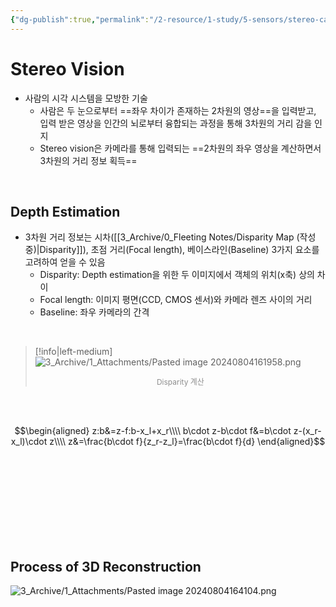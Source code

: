 ```yaml
---
{"dg-publish":true,"permalink":"/2-resource/1-study/5-sensors/stereo-camera/stereo-camera-depth-estimation/","tags":["Study/Camera/3D-Reconstruction","Project/Stereo2PCD"],"noteIcon":"","created":"2024-08-04"}
---
```


# Stereo Vision

- 사람의 시각 시스템을 모방한 기술
	- 사람은 두 눈으로부터 ==좌우 차이가 존재하는 2차원의 영상==을 입력받고, 입력 받은 영상을 인간의 뇌로부터 융합되는 과정을 통해 3차원의 거리 감을 인지
	- Stereo vision은 카메라를 통해 입력되는 ==2차원의 좌우 영상을 계산하면서 3차원의 거리 정보 획득==

<br/>

## Depth Estimation
- 3차원 거리 정보는 시차([[3_Archive/0_Fleeting Notes/Disparity Map (작성중)\|Disparity]]), 초점 거리(Focal length), 베이스라인(Baseline) 3가지 요소를 고려하여 얻을 수 있음
	- Disparity: Depth estimation을 위한 두 이미지에서 객체의 위치(x축) 상의 차이
	- Focal length: 이미지 평면(CCD, CMOS 센서)와 카메라 렌즈 사이의 거리
	- Baseline: 좌우 카메라의 간격

<br/>

>[!info|left-medium] 
>![3_Archive/1_Attachments/Pasted image 20240804161958.png](/img/user/3_Archive/1_Attachments/Pasted%20image%2020240804161958.png)
><center style="font-size: 12; opacity: 0.7">Disparity 계산</center>

<br/><br/>

$$\begin{aligned}
z:b&=z-f:b-x_l+x_r\\\\
b\cdot z-b\cdot f&=b\cdot z-(x_r-x_l)\cdot z\\\\
z&=\frac{b\cdot f}{z_r-z_l}=\frac{b\cdot f}{d}
\end{aligned}$$


<br/><br/><br/><br/><br/><br/><br/><br/>

## Process of 3D Reconstruction

![3_Archive/1_Attachments/Pasted image 20240804164104.png](/img/user/3_Archive/1_Attachments/Pasted%20image%2020240804164104.png)
